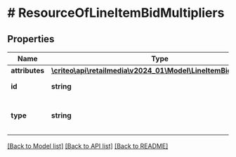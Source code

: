# # ResourceOfLineItemBidMultipliers

## Properties

Name | Type | Description | Notes
------------ | ------------- | ------------- | -------------
**attributes** | [**\criteo\api\retailmedia\v2024_01\Model\LineItemBidMultipliers**](LineItemBidMultipliers.md) |  | [optional]
**id** | **string** | Id of the entity | [optional]
**type** | **string** | Canonical type name of the entity | [optional]

[[Back to Model list]](../../README.md#models) [[Back to API list]](../../README.md#endpoints) [[Back to README]](../../README.md)
